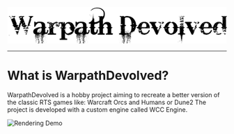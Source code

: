 <p align="center">
<img width="554"  src="./assets/images/WarpathDLogo.png">
</p>

---

# What is WarpathDevolved?

WarpathDevolved is a hobby project aiming to recreate a better version of the classic RTS games like: Warcraft Orcs and Humans or Dune2
The project is developed with a custom engine called WCC Engine.

![Rendering Demo](assets/demo/Demo.gif)
</p>